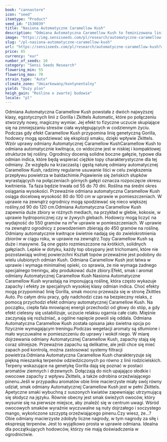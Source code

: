```yaml
---
book: "cannastore"
icon: "seed"
itemtype: "Product"
seed_id: "1530039"
title: "Nasiona Automatyczne Caramellow Kush"
description: "Odmiana Automatyczna Caramellow Kush to feminizowana linia genetyczna 75% indica / 25% sativa. Kwitnienie kończy się w około 55 do 70 dni od pokazania się pierwszych słupków. Kompaktowy wzrost wypełnia międzywęźla dużymi, masywnymi topami pokrytymi trichomami. Odmiana Automatyczna Caramellow Kush, zapewniająca duże zbiory, szczyci się słodkim i owocowym profilem terpenu."
image: "https://img.sensiseeds.com/pl/research/automatyczne-caramellow-kush-image.png"
slug: "/pl-nasiona-automatyczne-caramellow-kush"
url: "https://sensiseeds.com/pl/research/automatyczne-caramellow-kush?a_aid=cannastore"
price: 65
currency: "eur"
number_of_seeds: 10
category: "Sensi Seeds Research"
flowering_min: 55
flowering_max: 70
strain_type: "Auto"
climate_zone: "Umiarkowany/kontynentalny"
yield: "Duży plon"
heigh_gain: "Roślina o zwartej budowie"
locale: "pl"
---
```

Odmiana Automatyczna Caramellow Kush powstała z dwóch najwyższej klasy, egzotycznych linii z Gorilla i Zkittels Automatic, które po połączeniu stworzyły nowy, magiczny wymiar. Jej efekt to fizyczne uczucie skupiające się na zmniejszaniu stresów ciała występujących w codziennym życiu. Podczas gdy efekt Caramellow Kush przypomina linię genetyczną Gorilla, hodowcy mogą spodziewać się eksplozji smaku, dzięki wpływie Zkittels. Wzór uprawy odmiany Automatycznej Caramellow KushCaramellow Kush to odmiana automatycznie kwitnąca, co widoczne jest w niskiej i kompaktowej strukturze tej rośliny. Ogrodnicy docenią solidne boczne gałęzie, typowe dla odmian indica, które będą wspierać ciężkie topy charakterystyczne dla tej odmiany. Ze względu na krzaczastą i gęstą naturę odmiany automatycznej Caramellow Kush, radzimy regularne usuwanie liści w celu zwiększenia przepływu powietrza w baldachimie.Pojawienie się żeńskich słupków wyrastających na połączeniach górnych gałęzi oznacza rozpoczęcie okresu kwitnienia. Ta faza będzie trwała od 55 do 70 dni. Roślina ma średni okres osiągania wysokości. Przeważnie odmiana automatyczna Caramellow Kush osiąga docelową wysokość 80 do 100 cm w uprawie w pomieszczeniach. W uprawie na zewnątrz ogrodnicy mogą spodziewać się nieco większej rośliny,od 90 do 120 cm.Odmiana Automatyczna Caramellow Kush zapewnia duże zbiory w różnych mediach, na przykład w glebie, kokosie, w uprawie hydroponicznej czy w żywych glebach. Hodowcy mogą liczyć na wydajność do 550 gramów na m²w uprawie w pomieszczeniach. W uprawie na zewnątrz ogrodnicy z powodzeniem zbierają do 450 gramów na roślinę. Odmiany automatycznie kwitnące świetnie nadają się do zwielokrotnienia zbiorów w ciągu roku, w uprawie na zewnątrz.Topy Caramellow Kush są duże i masywne. Są one gęsto rozmieszczone na krótkich, solidnych gałęziach. Lepkie w dotyku, każdy top obsypany jest trichomami, które nie pozostawiają wolnej powierzchni Kształt topów przeważnie jest podobny do wielu ulubionych odmian Kush. Odmiana Caramellow Kush jest łatwa w uprawie i wymaga minimalnej opieki, co sprawia, że nie wymaga żadnego specjalnego treningu, aby produkować duże zbiory.Efekt, smak i aromat odmiany Automatycznej Caramellow Kush Nasiona Automatyczne Caramellow Kush wyrastają na imponującą roślinę, która często wykazuje zapachy i efekty ze specjalnych wysokiej klasy odmian indica. Choć efekty mogą przypominać linię Gorilla, smak mocno przeważa się w stronę Zkittles Auto. Po całym dniu pracy, gdy nadchodzi czas na bezpieczny relaks, z pomocą przychodzi efekt odmiany automatycznej Caramellow Kush. Na początku, ciepła fala mrowiącej energii przechodzi od głowy do stóp, a gdy efekt cielesny się ustabilizuje, uczucie relaksu ogarnia całe ciało. Mięśnie zaczynają się rozluźniać, a ogólne napięcie powoli się oddala. Odmiana Automatyczna Caramellow Kush została opisana jako świetna opcja po fizycznie wymagającym treningu.Podczas wegetacji aromaty są stłumione i mało wyczuwalne w pomieszczeniu do uprawy i wokół niego. W miarę dojrzewania odmiany Automatycznej Caramellow Kush, zapachy stają się coraz silniejsze. Przeważnie zapachu są delikatne, ale jeśli chce się mieć zapach pod kontrolą, można zastosować systemy filtracji powietrza.Odmiana Automatyczna Caramellow Kush charakteryzuje się piękną mieszanką terpenów odziedziczonych po równo z linii rodzicielskich. Terpeny wskazujące na genetykę Gorilla dają się poznać w postaci aromatów ziemnych i drzewnych. Dołączają do nich upajająco słodkie i owocowe zapachy z wpływu Zkittels, a także odrobina orzeźwiającego pinenu.Jeśli w przypadku aromatów obie linie macierzyste miały swój równy udział, smak odmiany Automatycznej Caramellow Kush jest w pełni Zkittels. Apetyczne smaki wybuchną z suszonych kwiatów zapewniając utrzymującą się słodycz na języku. Równie obecny jest smak świeżych owoców, który wysunie się na pierwsze miejsce, aby znaleźć się w centrum uwagi. Wśród owocowych smaków wyraźnie wyczuwalne są nuty dojrzałego i soczystego mango, wykończone szczyptą orzeźwiającego pinenu.Czy wiesz, że…? Obie odmiany macierzyste zdobyły liczne nagrody, w tym nagrody za siłę i ekspresję terpenów. Jest to wyjątkowo prosta w uprawie odmiana. Idealna dla początkujących hodowców, którzy nie mają doświadczenia w ogrodnictwie.

